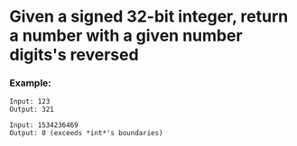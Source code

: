 # Given a signed 32-bit integer, return a number with a given number digits's reversed

### Example:
	Input: 123
    Output: 321

    Input: 1534236469
    Output: 0 (exceeds *int*'s boundaries)